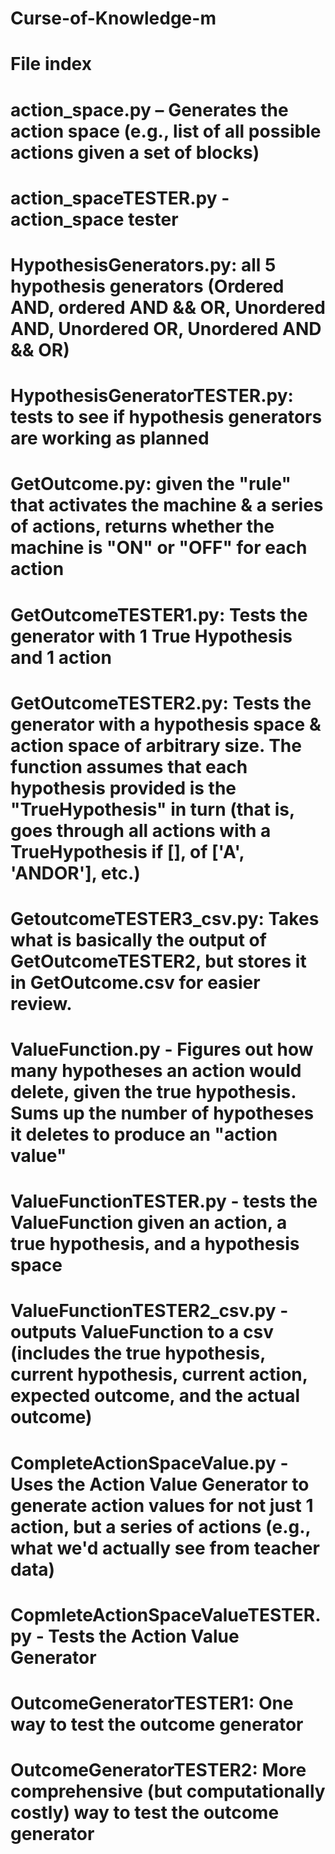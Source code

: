 # Curse-of-Knowledge-m
# File index

# action_space.py – Generates the action space (e.g., list of all possible actions given a set of blocks)

# action_spaceTESTER.py - action_space tester


# HypothesisGenerators.py: all 5 hypothesis generators (Ordered AND, ordered AND && OR, Unordered AND, Unordered OR, Unordered AND && OR)

# HypothesisGeneratorTESTER.py: tests to see if hypothesis generators are working as planned


# GetOutcome.py: given the "rule" that activates the machine & a series of actions, returns whether the machine is "ON" or "OFF" for                       each action

# GetOutcomeTESTER1.py: Tests the generator with 1 True Hypothesis and 1 action

# GetOutcomeTESTER2.py: Tests the generator with a hypothesis space & action space of arbitrary size. The function assumes that each hypothesis provided is the "TrueHypothesis" in turn (that is, goes through all actions with a TrueHypothesis if [], of ['A', 'ANDOR'], etc.)

# GetoutcomeTESTER3_csv.py: Takes what is basically the output of GetOutcomeTESTER2, but stores it in GetOutcome.csv for easier review.


# ValueFunction.py - Figures out how many hypotheses an action would delete, given the true hypothesis. Sums up the number of hypotheses it deletes to produce an "action value" 

# ValueFunctionTESTER.py - tests the ValueFunction given an action, a true hypothesis, and a hypothesis space

# ValueFunctionTESTER2_csv.py - outputs ValueFunction to a csv (includes the true hypothesis, current hypothesis, current action, expected outcome, and the actual outcome)


# CompleteActionSpaceValue.py - Uses the Action Value Generator to generate action values for not just 1 action, but a series of actions                        (e.g., what we'd actually see from teacher data)

# CopmleteActionSpaceValueTESTER.py - Tests the Action Value Generator




# OutcomeGeneratorTESTER1: One way to test the outcome generator

# OutcomeGeneratorTESTER2: More comprehensive (but computationally costly) way to test the outcome generator
